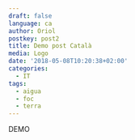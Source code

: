 ```yaml
---
draft: false
language: ca
author: Oriol
postkey: post2
title: Demo post Català
media: Logo
date: '2018-05-08T10:20:38+02:00'
categories:
  - IT
tags:
  - aigua
  - foc
  - terra
---
```

DEMO
